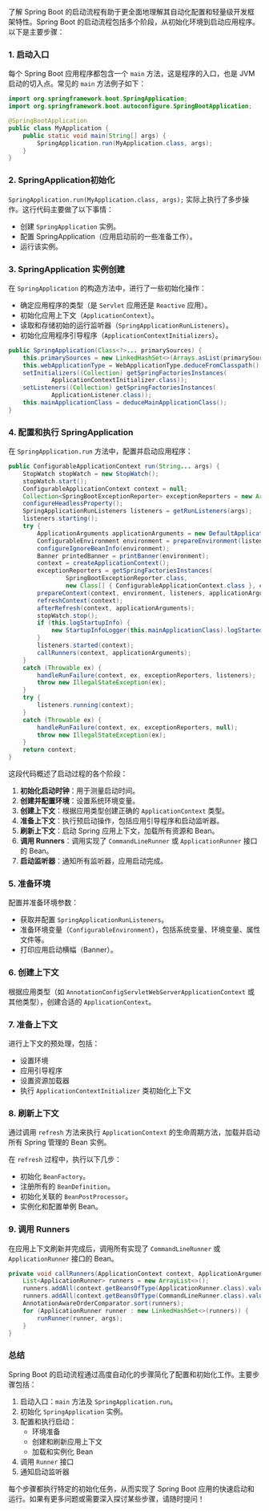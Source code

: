 了解 Spring Boot 的启动流程有助于更全面地理解其自动化配置和轻量级开发框架特性。Spring Boot 的启动流程包括多个阶段，从初始化环境到启动应用程序。以下是主要步骤：

### 1. 启动入口

每个 Spring Boot 应用程序都包含一个 `main` 方法，这是程序的入口，也是 JVM 启动的切入点。常见的 `main` 方法例子如下：

```java
import org.springframework.boot.SpringApplication;
import org.springframework.boot.autoconfigure.SpringBootApplication;

@SpringBootApplication
public class MyApplication {
    public static void main(String[] args) {
        SpringApplication.run(MyApplication.class, args);
    }
}
```

### 2. SpringApplication初始化

`SpringApplication.run(MyApplication.class, args);` 实际上执行了多步操作。这行代码主要做了以下事情：

- 创建 `SpringApplication` 实例。
- 配置 SpringApplication（应用启动前的一些准备工作）。
- 运行该实例。

### 3. SpringApplication 实例创建

在 `SpringApplication` 的构造方法中，进行了一些初始化操作：

- 确定应用程序的类型（是 `Servlet` 应用还是 `Reactive` 应用）。
- 初始化应用上下文（`ApplicationContext`）。
- 读取和存储初始的运行监听器（`SpringApplicationRunListeners`）。
- 初始化应用程序引导程序（`ApplicationContextInitializers`）。

```java
public SpringApplication(Class<?>... primarySources) {
    this.primarySources = new LinkedHashSet<>(Arrays.asList(primarySources));
    this.webApplicationType = WebApplicationType.deduceFromClasspath();
    setInitializers((Collection) getSpringFactoriesInstances(
            ApplicationContextInitializer.class));
    setListeners((Collection) getSpringFactoriesInstances(
            ApplicationListener.class));
    this.mainApplicationClass = deduceMainApplicationClass();
}
```

### 4. 配置和执行 SpringApplication

在 `SpringApplication.run` 方法中，配置并启动应用程序：

```java
public ConfigurableApplicationContext run(String... args) {
    StopWatch stopWatch = new StopWatch();
    stopWatch.start();
    ConfigurableApplicationContext context = null;
    Collection<SpringBootExceptionReporter> exceptionReporters = new ArrayList<>();
    configureHeadlessProperty();
    SpringApplicationRunListeners listeners = getRunListeners(args);
    listeners.starting();
    try {
        ApplicationArguments applicationArguments = new DefaultApplicationArguments(args);
        ConfigurableEnvironment environment = prepareEnvironment(listeners, applicationArguments);
        configureIgnoreBeanInfo(environment);
        Banner printedBanner = printBanner(environment);
        context = createApplicationContext();
        exceptionReporters = getSpringFactoriesInstances(
                SpringBootExceptionReporter.class,
                new Class[] { ConfigurableApplicationContext.class }, context);
        prepareContext(context, environment, listeners, applicationArguments, printedBanner);
        refreshContext(context);
        afterRefresh(context, applicationArguments);
        stopWatch.stop();
        if (this.logStartupInfo) {
            new StartupInfoLogger(this.mainApplicationClass).logStarted(getApplicationLog(), stopWatch);
        }
        listeners.started(context);
        callRunners(context, applicationArguments);
    }
    catch (Throwable ex) {
        handleRunFailure(context, ex, exceptionReporters, listeners);
        throw new IllegalStateException(ex);
    }
    try {
        listeners.running(context);
    }
    catch (Throwable ex) {
        handleRunFailure(context, ex, exceptionReporters, null);
        throw new IllegalStateException(ex);
    }
    return context;
}
```

这段代码概述了启动过程的各个阶段：

1. **初始化启动时钟**：用于测量启动时间。
2. **创建并配置环境**：设置系统环境变量。
3. **创建上下文**：根据应用类型创建正确的 `ApplicationContext` 类型。
4. **准备上下文**：执行预启动操作，包括应用引导程序和启动监听器。
5. **刷新上下文**：启动 Spring 应用上下文，加载所有资源和 Bean。
6. **调用 Runners**：调用实现了 `CommandLineRunner` 或 `ApplicationRunner` 接口的 Bean。
7. **启动监听器**：通知所有监听器，应用启动完成。

### 5. 准备环境

配置并准备环境参数：

- 获取并配置 `SpringApplicationRunListeners`。
- 准备环境变量（`ConfigurableEnvironment`），包括系统变量、环境变量、属性文件等。
- 打印应用启动横幅（Banner）。

### 6. 创建上下文

根据应用类型（如 `AnnotationConfigServletWebServerApplicationContext` 或其他类型），创建合适的 `ApplicationContext`。

### 7. 准备上下文

进行上下文的预处理，包括：

- 设置环境
- 应用引导程序
- 设置资源加载器
- 执行 `ApplicationContextInitializer` 类初始化上下文

### 8. 刷新上下文

通过调用 `refresh` 方法来执行 `ApplicationContext` 的生命周期方法，加载并启动所有 Spring 管理的 Bean 实例。

在 `refresh` 过程中，执行以下几步：

- 初始化 `BeanFactory`。
- 注册所有的 `BeanDefinition`。
- 初始化关联的 `BeanPostProcessor`。
- 实例化和配置单例 Bean。

### 9. 调用 Runners

在应用上下文刷新并完成后，调用所有实现了 `CommandLineRunner` 或 `ApplicationRunner` 接口的 Bean。

```java
private void callRunners(ApplicationContext context, ApplicationArguments args) {
    List<ApplicationRunner> runners = new ArrayList<>();
    runners.addAll(context.getBeansOfType(ApplicationRunner.class).values());
    runners.addAll(context.getBeansOfType(CommandLineRunner.class).values());
    AnnotationAwareOrderComparator.sort(runners);
    for (ApplicationRunner runner : new LinkedHashSet<>(runners)) {
        runRunner(runner, args);
    }
}
```

### 总结

Spring Boot 的启动流程通过高度自动化的步骤简化了配置和初始化工作。主要步骤包括：

1. 启动入口：`main` 方法及 `SpringApplication.run`。
2. 初始化 `SpringApplication` 实例。
3. 配置和执行启动：
   - 环境准备
   - 创建和刷新应用上下文
   - 加载和实例化 Bean
4. 调用 `Runner` 接口
5. 通知启动监听器

每个步骤都执行特定的初始化任务，从而实现了 Spring Boot 应用的快速启动和运行。如果有更多问题或需要深入探讨某些步骤，请随时提问！